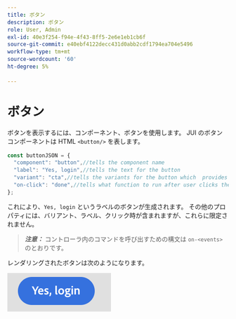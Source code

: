 ```yaml
---
title: ボタン
description: ボタン
role: User, Admin
exl-id: 40e3f254-f94e-4f43-8ff5-2e6e1eb1cb6f
source-git-commit: e40ebf4122decc431d0abb2cdf1794ea704e5496
workflow-type: tm+mt
source-wordcount: '60'
ht-degree: 5%

---
```


# ボタン

ボタンを表示するには、コンポーネント、ボタンを使用します。
JUI のボタンコンポーネントは HTML `<button/>` を表します。

```js title="buttonJSON.js"
const buttonJSON = {
  "component": "button",//tells the component name
  "label": "Yes, login",//tells the text for the button
  "variant": "cta",//tells the variants for the button which  provides default styles
  "on-click": "done",//tells what function to run after user clicks the button
};
```

これにより、`Yes, login` というラベルのボタンが生成されます。 その他のプロパティには、バリアント、ラベル、クリック時が含まれますが、これらに限定されません。
> **_注意：_** コントローラ内のコマンドを呼び出すための構文は `on-<events>` のとおりです。

レンダリングされたボタンは次のようになります。

![button](imgs/yes_login_button.png "Button")

